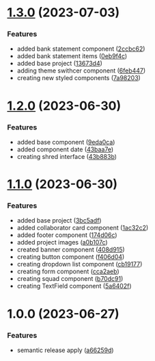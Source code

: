 # [1.3.0](https://github.com/Pdhenrique/DevFrontEndAlura/compare/v1.2.0...v1.3.0) (2023-07-03)


### Features

* added bank statement component ([2ccbc62](https://github.com/Pdhenrique/DevFrontEndAlura/commit/2ccbc62ae7ec8b45f01c2f1e8301b906a3d5247a))
* added bank statement items ([0eb9f4c](https://github.com/Pdhenrique/DevFrontEndAlura/commit/0eb9f4c34c6e5c2d50c0b7827124c0d5a926c0ac))
* added base project ([13673d4](https://github.com/Pdhenrique/DevFrontEndAlura/commit/13673d41608674f224954833451a8ad90267e618))
* adding theme swithcer component ([6feb447](https://github.com/Pdhenrique/DevFrontEndAlura/commit/6feb4470ee94a9df65ac665ef6d2fb67b7200960))
* creating new styled components ([7a98203](https://github.com/Pdhenrique/DevFrontEndAlura/commit/7a98203c38e79cf740c57e7d54605c8c65ae0101))

# [1.2.0](https://github.com/Pdhenrique/DevFrontEndAlura/compare/v1.1.0...v1.2.0) (2023-06-30)


### Features

* added base component ([9eda0ca](https://github.com/Pdhenrique/DevFrontEndAlura/commit/9eda0cae03e9c271a1856ec0e2f74ad8aadeee13))
* added component date ([43baa7e](https://github.com/Pdhenrique/DevFrontEndAlura/commit/43baa7ef380557b3f282f82e7363b496824ebc2b))
* creating shred interface ([43b883b](https://github.com/Pdhenrique/DevFrontEndAlura/commit/43b883bbd062af6d01506ac342739462146b5606))

# [1.1.0](https://github.com/Pdhenrique/DevFrontEndAlura/compare/v1.0.0...v1.1.0) (2023-06-30)


### Features

* added base project ([3bc5adf](https://github.com/Pdhenrique/DevFrontEndAlura/commit/3bc5adf774da4ca185cad45ce7629f94b73ccdb3))
* added collaborator card component ([1ac32c2](https://github.com/Pdhenrique/DevFrontEndAlura/commit/1ac32c2a0aed51f06768921c351d0528376ac637))
* added footer component ([174d06c](https://github.com/Pdhenrique/DevFrontEndAlura/commit/174d06ce5740ce62d2eda58861c868682c451dab))
* added project images ([a0b107c](https://github.com/Pdhenrique/DevFrontEndAlura/commit/a0b107c63a251f6693cea2abc3b4c90316642249))
* created banner component ([408d915](https://github.com/Pdhenrique/DevFrontEndAlura/commit/408d915e9ad5e654acad3566602e67902adf439f))
* creating button component ([f406d04](https://github.com/Pdhenrique/DevFrontEndAlura/commit/f406d0426fd3f257b7c105f8a6f66b65782f6625))
* creating dropdown list component ([cb19177](https://github.com/Pdhenrique/DevFrontEndAlura/commit/cb19177d42b80bbf1a295a4fb175ed553d81f8ad))
* creating form component ([cca2aeb](https://github.com/Pdhenrique/DevFrontEndAlura/commit/cca2aebb1ce8fc10d483018227361139858f99c7))
* creating squad component ([b70dc91](https://github.com/Pdhenrique/DevFrontEndAlura/commit/b70dc91b61e4db1e7346c305270edf4a1b977563))
* creating TextField component ([5a6402f](https://github.com/Pdhenrique/DevFrontEndAlura/commit/5a6402feaa89301eb8f9922f1943f3b85253e6e1))

# 1.0.0 (2023-06-27)


### Features

* semantic release apply ([a66259d](https://github.com/Pdhenrique/DevFrontEndAlura/commit/a66259d2187b4affba64c92ec3a51ee44b04a7f0))
